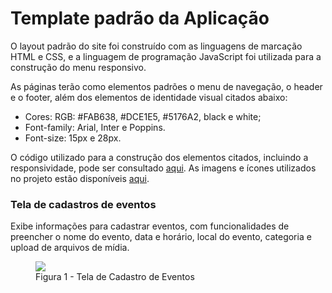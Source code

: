# Template padrão da Aplicação

O layout padrão do site foi construído com as linguagens de marcação HTML e CSS, e a linguagem de programação JavaScript foi utilizada para a construção do menu responsivo.

As páginas terão como elementos padrões o menu de navegação, o header e o footer, além dos elementos de identidade visual citados abaixo:

<ul>
<li>Cores: RGB: #FAB638, #DCE1E5, #5176A2, black e white;</li>
<li>Font-family: Arial, Inter e Poppins.</li>
<li>Font-size: 15px e 28px. </li>
</ul>

O código utilizado para a construção dos elementos citados, incluindo a responsividade, pode ser consultado <a href="https://github.com/ICEI-PUC-Minas-PMV-ADS/ADS-EIXO-1-MARCAE.git">aqui</a>. As imagens e ícones utilizados no projeto estão disponíveis <a href="https://github.com/ICEI-PUC-Minas-PMV-ADS/ADS-EIXO-1-MARCAE/tree/2b6cc8e392db5e7842775a173eae68674bf7a73a/documentos/img">aqui</a>.

<h3><b>Tela de cadastros de eventos</b></h3>
<p>Exibe informações para cadastrar eventos, com funcionalidades de preencher o nome do evento, data e horário, local do evento, categoria e upload de arquivos de mídia.</p>
<figure> 
  <img src="https://github.com/ICEI-PUC-Minas-PMV-ADS/ADS-EIXO-1-MARCAE/assets/65633444/735dcbe2-6568-4252-93cf-1adfdc42cf73">
  <figcaption> Figura 1 - Tela de Cadastro de Eventos
</figure> 

